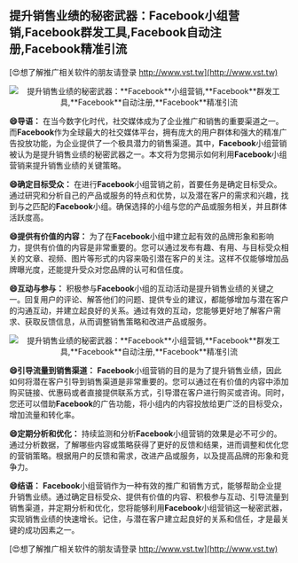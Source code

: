 ## **提升销售业绩的秘密武器：**Facebook**小组营销,**Facebook**群发工具,**Facebook**自动注册,**Facebook**精准引流**

[😍想了解推广相关软件的朋友请登录 http://www.vst.tw](http://www.vst.tw)

 <center><img src="https://vst.tw/MP4/tuiguang/png/4.png" alt="提升销售业绩的秘密武器：**Facebook**小组营销,**Facebook**群发工具,**Facebook**自动注册,**Facebook**精准引流"></center>

**😄导语：**
在当今数字化时代，社交媒体成为了企业推广和销售的重要渠道之一。而**Facebook**作为全球最大的社交媒体平台，拥有庞大的用户群体和强大的精准广告投放功能，为企业提供了一个极具潜力的销售渠道。其中，**Facebook**小组营销被认为是提升销售业绩的秘密武器之一。本文将为您揭示如何利用**Facebook**小组营销来提升销售业绩的关键策略。

**😄确定目标受众：**
在进行**Facebook**小组营销之前，首要任务是确定目标受众。通过研究和分析自己的产品或服务的特点和优势，以及潜在客户的需求和兴趣，找到与之匹配的**Facebook**小组。确保选择的小组与您的产品或服务相关，并且群体活跃度高。

**😄提供有价值的内容：**
为了在**Facebook**小组中建立起有效的品牌形象和影响力，提供有价值的内容是非常重要的。您可以通过发布有趣、有用、与目标受众相关的文章、视频、图片等形式的内容来吸引潜在客户的关注。这样不仅能够增加品牌曝光度，还能提升受众对您品牌的认可和信任度。

**😄互动与参与：**
积极参与**Facebook**小组的互动活动是提升销售业绩的关键之一。回复用户的评论、解答他们的问题、提供专业的建议，都能够增加与潜在客户的沟通互动，并建立起良好的关系。通过有效的互动，您能够更好地了解客户需求、获取反馈信息，从而调整销售策略和改进产品或服务。

 <center><img src="https://vst.tw/MP4/tuiguang/png/4.png" alt="提升销售业绩的秘密武器：**Facebook**小组营销,**Facebook**群发工具,**Facebook**自动注册,**Facebook**精准引流"></center>

**😄引导流量到销售渠道：**
**Facebook**小组营销的目的是为了提升销售业绩，因此如何将潜在客户引导到销售渠道是非常重要的。您可以通过在有价值的内容中添加购买链接、优惠码或者直接提供联系方式，引导潜在客户进行购买或咨询。同时，您还可以借助**Facebook**的广告功能，将小组内的内容投放给更广泛的目标受众，增加流量和转化率。

**😄定期分析和优化：**
持续监测和分析**Facebook**小组营销的效果是必不可少的。通过分析数据，了解哪些内容或策略获得了更好的反馈和结果，进而调整和优化您的营销策略。根据用户的反馈和需求，改进产品或服务，以及提高品牌的形象和竞争力。

**😄结语：**
**Facebook**小组营销作为一种有效的推广和销售方式，能够帮助企业提升销售业绩。通过确定目标受众、提供有价值的内容、积极参与互动、引导流量到销售渠道，并定期分析和优化，您将能够利用**Facebook**小组营销这一秘密武器，实现销售业绩的快速增长。记住，与潜在客户建立起良好的关系和信任，才是最关键的成功因素之一。

[😍想了解推广相关软件的朋友请登录 http://www.vst.tw](http://www.vst.tw)



